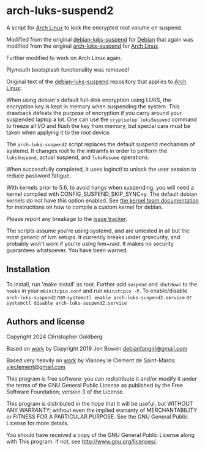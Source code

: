 arch-luks-suspend2
==================

A script for [Arch Linux][] to lock the encrypted root volume on suspend.

Modified from the original [debian-luks-suspend][] for [Debian][] that again was
modified from the original [arch-luks-suspend][] for [Arch Linux][].

Further modified to work on Arch Linux again.

Plymouth bootsplash functionality was removed!

Original text of the [debian-luks-suspend][] repository that applies to [Arch Linux][]:

When using debian's default full-disk encryption using LUKS, the encryption 
key is kept in memory when suspending the system. This drawback defeats the 
purpose of encryption if you carry around your suspended laptop a lot. One 
can use the `cryptsetup luksSuspend` command to freeze all I/O and flush the 
key from memory, but special care must be taken when applying it to the root 
device.

The `arch-luks-suspend2` script replaces the default suspend mechanism of
systemd. It changes root to the initramfs in order to perform the 
`luksSuspend`, actual suspend, and `luksResume` operations.

When successfully completed, it uses loginctl to unlock the user session to
reduce password fatigue.

With kernels prior to 5.6, to avoid hangs when suspending, you will need a
kernel compiled with CONFIG_SUSPEND_SKIP_SYNC=y. The default debian kernels
do not have this option enabled. See [the kernel team documentation][] for
instructions on how to compile a custom kernel for debian.

Please report any breakage to the [issue tracker][].

The scripts assume you're using systemd, and are untested in all but the most
generic of lvm setups.  It currently breaks under grsecurity, and probably
won't work if you're using lvm+raid. It makes no security guarantees 
whatsoever.  You have been warned.

[Debian]: https://www.debian.org/
[debian-luks-suspend]: https://github.com/nailfarmer/debian-luks-suspend/
[arch-luks-suspend]: https://github.com/vianney/arch-luks-suspend/
[Arch Linux]: https://www.archlinux.org/
[issue tracker]: https://github.com/chrisgoldberg1/arch-luks-suspend2/issues
[the kernel team documentation]: https://kernel-team.pages.debian.net/kernel-handbook/ch-common-tasks.html#s-common-official

Installation
-------------
To install, run 'make install' as root.
Further add `suspend` and `shutdown` to the `hooks` in your `mkinitcpio.conf` and run `mkinitcpio -P`.
To enable/disable `arch-luks-suspend2` run `systemctl enable arch-luks-suspend2.service` or `systemctl disable arch-luks-suspend2.service`

Authors and license
-------------------

Copyright 2024 Christopher Goldberg

Based on [work][] by
Copyright 2019 Jen Bowen <debianfangirl@gmail.com>

[work]: [https://github.com/nailfarmer/debian-luks-suspend/] 

Based very heavily on [work][] by
 Vianney le Clément de Saint-Marcq <vleclement@gmail.com>

[work]: [https://github.com/vianney/arch-luks-suspend/] 

This program is free software: you can redistribute it and/or modify
it under the terms of the GNU General Public License as published by
the Free Software Foundation; version 3 of the License.

This program is distributed in the hope that it will be useful,
but WITHOUT ANY WARRANTY; without even the implied warranty of
MERCHANTABILITY or FITNESS FOR A PARTICULAR PURPOSE.  See the
GNU General Public License for more details.

You should have received a copy of the GNU General Public License
along with This program.  If not, see <http://www.gnu.org/licenses/>.
